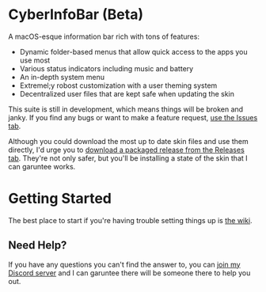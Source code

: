 # CyberInfoBar (Beta)
A macOS-esque information bar rich with tons of features:
 * Dynamic folder-based menus that allow quick access to the apps you use most
 * Various status indicators including music and battery
 * An in-depth system menu
 * Extremel;y robost customization with a user theming system
 * Decentralized user files that are kept safe when updating the skin

This suite is still in development, which means things will be broken and janky. If you find any bugs or want to make a feature request, [use the Issues tab](https://github.com/CyberGen49/CyberInfoBar/issues). 

Although you could download the most up to date skin files and use them directly, I'd urge you to [download a packaged release from the Releases tab](https://github.com/CyberGen49/CyberInfoBar/releases). They're not only safer, but you'll be installing a state of the skin that I can garuntee works.

# Getting Started

The best place to start if you're having trouble setting things up is [the wiki](https://github.com/CyberGen49/CyberInfoBar/wiki).

## Need Help?

If you have any questions you can't find the answer to, you can [join my Discord server](https://discordapp.com/invite/72GZGN3) and I can garuntee there will be someone there to help you out.

